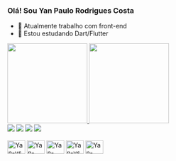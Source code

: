 ### Olá! Sou Yan Paulo Rodrigues Costa

- 🔭 Atualmente trabalho com front-end
- 🌱 Estou estudando Dart/Flutter

<div>
  <a href="https://github.com/yanpaulorc">
  <img height="180em" src="https://github-readme-stats.vercel.app/api?username=yanpaulorc&sh0w_icons=true&theme=dark&include_all_commits=true&count_private=true"/>
  <img height="180em" src="https://github-readme-stats.vercel.app/api/top-langs/?username=yanpaulorc&layout=compact&langs_count=16&theme=dark"/>
 </div>
 
 <div>
  <a href="malito:yanpaulorc@hotmail.com" target="_blank"><img src="https://img.shields.io/badge/Microsoft_Outlook-0078D4?style=for-the-badge&logo=microsoft-outlook&logoColor=white" target="_blank"></a>
  <a href="malito:yanpaulorc@gmail.com" target="_blank"><img src="https://img.shields.io/badge/Gmail-D14836?style=for-the-badge&logo=gmail&logoColor=white" target="_blank"></a>
  <a href="https://instagram.com/yanpaulorc" target="_blank"><img src="https://img.shields.io/badge/Instagram-E4405F?style=for-the-badge&logo=instagram&logoColor=white" target="_blank"></a>
    <a href="https://linkedin.com/in/yanpaulorc" target="_blank"><img src="https://img.shields.io/badge/LinkedIn-0077B5?style=for-the-badge&logo=linkedin&logoColor=white" target="_blank"></a>
 </div>
 

<div style="display: inline_block"><br>
  <img align="center" alt="Yan-vs" height="30" width="40" src="https://play-lh.googleusercontent.com/r9U9uoXnRLUlWuLUuEqiuyje0ZWUBncYMHMQ2NTv7A2RqTodP5Xwy7QtJPMmybZUjFA=w240-h480">
  <img align="center" alt="Yan-Dart" height="30" width="40" src="https://cdn.jsdelivr.net/gh/devicons/devicon/icons/dart/dart-plain.svg">
  <img align="center" alt="Yan-Flutter" height="30" width="40" src="https://cdn.jsdelivr.net/gh/devicons/devicon/icons/flutter/flutter-original.svg">
  <img align="center" alt="Yan-vs" height="30" width="40" src="https://cdn.jsdelivr.net/gh/devicons/devicon/icons/vscode/vscode-original.svg">
  <img align="center" alt="Yan-android" height="30" width="40" src="https://cdn.jsdelivr.net/gh/devicons/devicon/icons/android/android-plain.svg">
</div>
